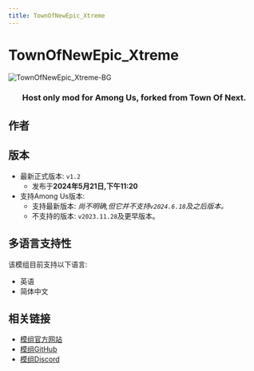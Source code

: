 ```yaml
---
title: TownOfNewEpic_Xtreme
---
```

# TownOfNewEpic_Xtreme
![TownOfNewEpic_Xtreme-BG](https://cn-sy1.rains3.com/xtremewave/TONEX.png)

<div align="center">
<h3>Host only mod for Among Us, forked from Town Of Next.</h3>
</div>

<script setup>
import { VPTeamMembers } from 'vitepress/theme'

const members = [
  {
    avatar: 'https://cn-sy1.rains3.com/xtremewave/Slok7565.jpg',
    name: 'Slok7565',
    title: '开发者',
    links: [
      { icon: 'github', link: 'https://github.com/Slok7565' },
    ]
  }
]

</script>

## 作者

<div align="center">
<VPTeamMembers size="small" :members="members" />
</div>

## 版本
- 最新正式版本: `v1.2`
  - 发布于**2024年5月21日,下午11:20**
- 支持Among Us版本:
    - 支持最新版本: *尚不明确,但它并不支持`v2024.6.18`及之后版本。*
    - 不支持的版本: `v2023.11.28`及更早版本。

## 多语言支持性
该模组目前支持以下语言:
- 英语
- 简体中文

## 相关链接

- [模组官方网站](https://tonex.cc)
- [模组GitHub](https://github.com/XtremeWave/TownOfNewEpic_Xtreme)
- [模组Discord](https://discord.gg/pMd4NMW6kV)